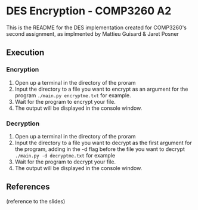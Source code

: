 # DES Encryption - COMP3260 A2

This is the README for the DES implementation created for COMP3260's second assignment, as implmented by Mattieu Guisard & Jaret Posner

## Execution

### Encryption

1. Open up a terminal in the directory of the proram
2. Input the directory to a file you want to encrypt as an argument for the program `./main.py encryptme.txt` for example.
3. Wait for the program to encrypt your file.
4. The output will be displayed in the console window.

### Decryption

1. Open up a terminal in the directory of the proram
2. Input the directory to a file you want to decrypt as the first argument for the program, adding in the -d flag before the file you want to decrypt `./main.py -d decryptme.txt` for example
3. Wait for the program to decrypt your file.
4. The output will be displayed in the console window.

## References

(reference to the slides)

